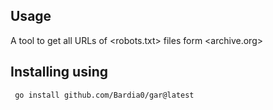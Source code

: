 ## Usage
A tool to get all URLs of <robots.txt> files form <archive.org>
## Installing using 
```
 go install github.com/Bardia0/gar@latest
